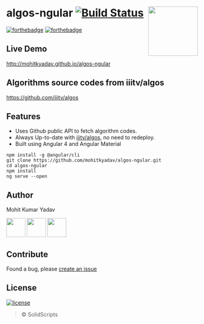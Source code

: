 # algos-ngular [![Build Status](https://www.travis-ci.org/SolidScript/algos-ngular.svg?branch=master)](https://travis-ci.org/SolidScript/algos-ngular) [<img src="https://angular.io/assets/images/logos/angular/angular.svg" align="right" width="130">](https://angular.io/) 

[![forthebadge](http://forthebadge.com/images/badges/built-with-love.svg)](https://github.com/SolidScript/algos-ngular)
[![forthebadge](http://forthebadge.com/images/badges/uses-git.svg)](https://github.com/SolidScript/algos-ngular)


## Live Demo
http://mohitkyadav.github.io/algos-ngular

## Algorithms source codes from iiitv/algos
https://github.com/iiitv/algos

## Features
* Uses Github public API to fetch algorithm codes.
* Always Up-to-date with [iiitv/algos](https://github.com/iiitv/algos), no need to redeploy.
* Built using Angular 4 and Angular Material

```
npm install -g @angular/cli
git clone https://github.com/mohitkyadav/algos-ngular.git
cd algos-ngular
npm install
ng serve --open
```


## Author

Mohit Kumar Yadav

[<img src="https://image.flaticon.com/icons/svg/34/34238.svg" width="50">](https://twitter.com/mukulkyadav)
[<img src="https://www.shareicon.net/download/2015/11/02/665921_internet.svg" width="50">](https://linkedin.com/in/mohitkyadav) 
[<img src="https://upload.wikimedia.org/wikipedia/commons/9/91/Octicons-mark-github.svg" width="50">](https://github.com/mohitkyadav) 

## Contribute
Found a bug, please [create an issue](https://github.com/mohitkyadav/algos-ngular/issues/new)

## License

[![license](https://img.shields.io/github/license/mashape/apistatus.svg)](#) 
> © SolidScripts
